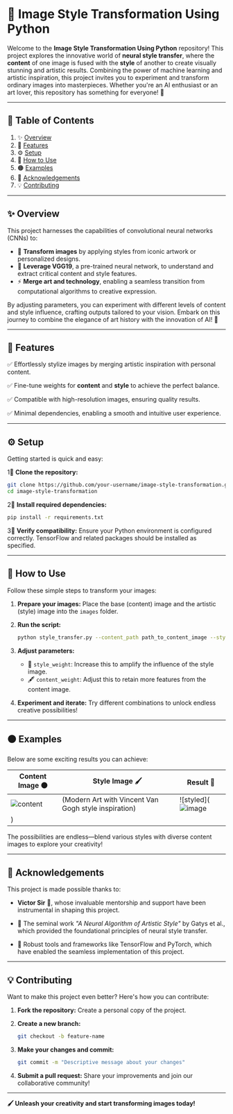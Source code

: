 # 🎨 **Image Style Transformation Using Python**

Welcome to the **Image Style Transformation Using Python** repository! This project explores the innovative world of **neural style transfer**, where the **content** of one image is fused with the **style** of another to create visually stunning and artistic results. Combining the power of machine learning and artistic inspiration, this project invites you to experiment and transform ordinary images into masterpieces. Whether you're an AI enthusiast or an art lover, this repository has something for everyone! 🌟

---

## 📖 **Table of Contents**
1. ✨ [Overview](#overview)
2. 🌟 [Features](#features)
3. ⚙️ [Setup](#setup)
4. 🚀 [How to Use](#how-to-use)
5. 🟠 [Examples](#examples)
6. 🙏 [Acknowledgements](#acknowledgements)
7. 💡 [Contributing](#contributing)

---

## ✨ **Overview**
This project harnesses the capabilities of convolutional neural networks (CNNs) to:

- 🎥 **Transform images** by applying styles from iconic artwork or personalized designs.
- 🧠 **Leverage VGG19**, a pre-trained neural network, to understand and extract critical content and style features.
- ⚡ **Merge art and technology**, enabling a seamless transition from computational algorithms to creative expression.

By adjusting parameters, you can experiment with different levels of content and style influence, crafting outputs tailored to your vision. Embark on this journey to combine the elegance of art history with the innovation of AI! 🎨

---

## 🌟 **Features**
✅ Effortlessly stylize images by merging artistic inspiration with personal content.

✅ Fine-tune weights for **content** and **style** to achieve the perfect balance.

✅ Compatible with high-resolution images, ensuring quality results.

✅ Minimal dependencies, enabling a smooth and intuitive user experience.

---

## ⚙️ **Setup**
Getting started is quick and easy:

1⃣ **Clone the repository:**
   ```bash
   git clone https://github.com/your-username/image-style-transformation.git
   cd image-style-transformation
   ```

2⃣ **Install required dependencies:**
   ```bash
   pip install -r requirements.txt
   ```

3⃣ **Verify compatibility:** Ensure your Python environment is configured correctly. TensorFlow and related packages should be installed as specified.

---

## 🚀 **How to Use**
Follow these simple steps to transform your images:

1. **Prepare your images:** Place the base (content) image and the artistic (style) image into the `images` folder.

2. **Run the script:**
   ```bash
   python style_transfer.py --content_path path_to_content_image --style_path path_to_style_image
   ```

3. **Adjust parameters:**
   - 💭 `style_weight`: Increase this to amplify the influence of the style image.
   - 🖋️ `content_weight`: Adjust this to retain more features from the content image.

4. **Experiment and iterate:** Try different combinations to unlock endless creative possibilities!

---

## 🟠 **Examples**
Below are some exciting results you can achieve:

| **Content Image** 🟠 | **Style Image** 🖌️ | **Result** 🎉 |
|-----------------------|---------------------|--------------|
| ![content](images/content_sample.jpg) | (Modern Art with Vincent Van Gogh style inspiration) | ![styled](![image](https://github.com/user-attachments/assets/5cb6c24d-add0-4c43-ab75-84fa735a2236)
) |

The possibilities are endless—blend various styles with diverse content images to explore your creativity!

---

## 🙏 **Acknowledgements**
This project is made possible thanks to:

- **Victor Sir** 🙌, whose invaluable mentorship and support have been instrumental in shaping this project.

- 🎨 The seminal work *"A Neural Algorithm of Artistic Style"* by Gatys et al., which provided the foundational principles of neural style transfer.

- 📘 Robust tools and frameworks like TensorFlow and PyTorch, which have enabled the seamless implementation of this project.

---

## 💡 **Contributing**
Want to make this project even better? Here's how you can contribute:

1. **Fork the repository:** Create a personal copy of the project.

2. **Create a new branch:**
   ```bash
   git checkout -b feature-name
   ```

3. **Make your changes and commit:**
   ```bash
   git commit -m "Descriptive message about your changes"
   ```

4. **Submit a pull request:** Share your improvements and join our collaborative community!

---

**🖌️ Unleash your creativity and start transforming images today!**

